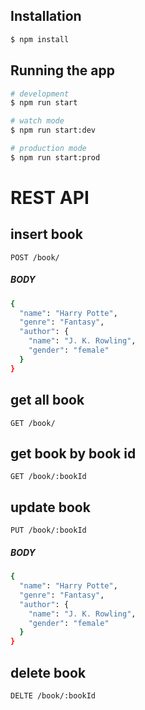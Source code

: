 ## Installation

```bash
$ npm install
```

## Running the app

```bash
# development
$ npm run start

# watch mode
$ npm run start:dev

# production mode
$ npm run start:prod
```

# REST API

## insert book

`POST /book/`

##### BODY

```bash
{
  "name": "Harry Potte",
  "genre": "Fantasy",
  "author": {
    "name": "J. K. Rowling",
    "gender": "female"
  }
}
```

## get all book

`GET /book/`

## get book by book id

`GET /book/:bookId`

## update book

`PUT /book/:bookId`

##### BODY

```bash
{
  "name": "Harry Potte",
  "genre": "Fantasy",
  "author": {
    "name": "J. K. Rowling",
    "gender": "female"
  }
}
```

## delete book

`DELTE /book/:bookId`
